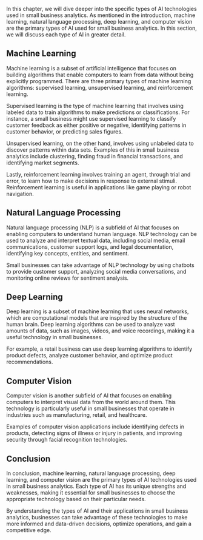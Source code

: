 
In this chapter, we will dive deeper into the specific types of AI technologies used in small business analytics. As mentioned in the introduction, machine learning, natural language processing, deep learning, and computer vision are the primary types of AI used for small business analytics. In this section, we will discuss each type of AI in greater detail.

Machine Learning
----------------

Machine learning is a subset of artificial intelligence that focuses on building algorithms that enable computers to learn from data without being explicitly programmed. There are three primary types of machine learning algorithms: supervised learning, unsupervised learning, and reinforcement learning.

Supervised learning is the type of machine learning that involves using labeled data to train algorithms to make predictions or classifications. For instance, a small business might use supervised learning to classify customer feedback as either positive or negative, identifying patterns in customer behavior, or predicting sales figures.

Unsupervised learning, on the other hand, involves using unlabeled data to discover patterns within data sets. Examples of this in small business analytics include clustering, finding fraud in financial transactions, and identifying market segments.

Lastly, reinforcement learning involves training an agent, through trial and error, to learn how to make decisions in response to external stimuli. Reinforcement learning is useful in applications like game playing or robot navigation.

Natural Language Processing
---------------------------

Natural language processing (NLP) is a subfield of AI that focuses on enabling computers to understand human language. NLP technology can be used to analyze and interpret textual data, including social media, email communications, customer support logs, and legal documentation, identifying key concepts, entities, and sentiment.

Small businesses can take advantage of NLP technology by using chatbots to provide customer support, analyzing social media conversations, and monitoring online reviews for sentiment analysis.

Deep Learning
-------------

Deep learning is a subset of machine learning that uses neural networks, which are computational models that are inspired by the structure of the human brain. Deep learning algorithms can be used to analyze vast amounts of data, such as images, videos, and voice recordings, making it a useful technology in small businesses.

For example, a retail business can use deep learning algorithms to identify product defects, analyze customer behavior, and optimize product recommendations.

Computer Vision
---------------

Computer vision is another subfield of AI that focuses on enabling computers to interpret visual data from the world around them. This technology is particularly useful in small businesses that operate in industries such as manufacturing, retail, and healthcare.

Examples of computer vision applications include identifying defects in products, detecting signs of illness or injury in patients, and improving security through facial recognition technologies.

Conclusion
----------

In conclusion, machine learning, natural language processing, deep learning, and computer vision are the primary types of AI technologies used in small business analytics. Each type of AI has its unique strengths and weaknesses, making it essential for small businesses to choose the appropriate technology based on their particular needs.

By understanding the types of AI and their applications in small business analytics, businesses can take advantage of these technologies to make more informed and data-driven decisions, optimize operations, and gain a competitive edge.
